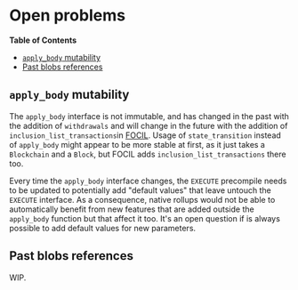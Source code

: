 # Open problems
<!-- START doctoc generated TOC please keep comment here to allow auto update -->
<!-- DON'T EDIT THIS SECTION, INSTEAD RE-RUN doctoc TO UPDATE -->
**Table of Contents**

- [`apply_body` mutability](#apply_body-mutability)
- [Past blobs references](#past-blobs-references)

<!-- END doctoc generated TOC please keep comment here to allow auto update -->
## `apply_body` mutability

The `apply_body` interface is not immutable, and has changed in the past with the addition of `withdrawals` and will change in the future with the addition of `inclusion_list_transactions`in [FOCIL](https://github.com/ethereum/execution-specs/pull/1349/files). Usage of `state_transition` instead of `apply_body` might appear to be more stable at first, as it just takes a `Blockchain` and a `Block`, but FOCIL adds `inclusion_list_transactions` there too.

Every time the `apply_body` interface changes, the `EXECUTE` precompile needs to be updated to potentially add "default values" that leave untouch the `EXECUTE` interface. As a consequence, native rollups would not be able to automatically benefit from new features that are added outside the `apply_body` function but that affect it too. It's an open question if is always possible to add default values for new parameters.

## Past blobs references

WIP.
